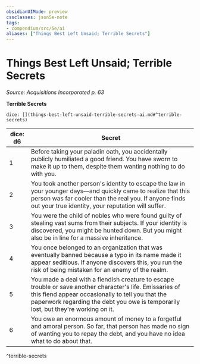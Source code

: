 ```yaml
---
obsidianUIMode: preview
cssclasses: json5e-note
tags:
- compendium/src/5e/ai
aliases: ["Things Best Left Unsaid; Terrible Secrets"]
---
```

# Things Best Left Unsaid; Terrible Secrets
*Source: Acquisitions Incorporated p. 63* 

**Terrible Secrets**

`dice: [](things-best-left-unsaid-terrible-secrets-ai.md#^terrible-secrets)`

| dice: d6 | Secret |
|----------|--------|
| 1 | Before taking your paladin oath, you accidentally publicly humiliated a good friend. You have sworn to make it up to them, despite them wanting nothing to do with you. |
| 2 | You took another person's identity to escape the law in your younger days—and quickly came to realize that this person was far cooler than the real you. If anyone finds out your true identity, your reputation will suffer. |
| 3 | You were the child of nobles who were found guilty of stealing vast sums from their subjects. If your identity is discovered, you might be hunted down. But you might also be in line for a massive inheritance. |
| 4 | You once belonged to an organization that was eventually banned because a typo in its name made it appear seditious. If anyone discovers this, you run the risk of being mistaken for an enemy of the realm. |
| 5 | You made a deal with a fiendish creature to escape trouble or save another character's life. Emissaries of this fiend appear occasionally to tell you that the paperwork regarding the debt you owe is temporarily lost, but they're working on it. |
| 6 | You owe an enormous amount of money to a forgetful and amoral person. So far, that person has made no sign of wanting you to repay the debt, and you have no idea what to do about that. |
^terrible-secrets
